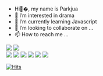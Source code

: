 - Hi👋�, my name is Parkjua
- 👀 I’m interested in drama
- 🌱 I’m currently learning Javascript
- 💞️ I’m looking to collaborate on ...
- 📫 How to reach me ...

<img src="https://img.shields.io/badge/HTML5-E34F26?style=flat-square&logo=HTML5&logoColor=white"/></a>
<img src="https://img.shields.io/badge/CSS3-1572B6?style=flat-square&logo=CSS3&logoColor=white"/></a>
<br>
<img src="https://img.shields.io/badge/Adobe-FF0000?style=flat-square&logo=Adobe&logoColor=white"/></a>
<img src="https://img.shields.io/badge/After Effects-9999FF?style=flat-square&logo=Adobe After Effects&logoColor=white"/></a>
<img src="https://img.shields.io/badge/Illustrator-FF9A00?style=flat-square&logo=Adobe Illustrator&logoColor=white"/></a>
<img src="https://img.shields.io/badge/Photoshop-31A8FF?style=flat-square&logo=Adobe Photoshop&logoColor=white"/></a>
<img src="https://img.shields.io/badge/Premiere Pro-9999FF?style=flat-square&logo=Adobe Premiere Pro&logoColor=white"/></a>
<img src="https://img.shields.io/badge/XD-FF61F6?style=flat-square&logo=Adobe XD&logoColor=white"/></a>


[![Hits](https://hits.seeyoufarm.com/api/count/incr/badge.svg?url=https%3A%2F%2Fgithub.com%2Fgjbae1212%2Fhit-counter&count_bg=%236783F9&title_bg=%23C7E808&icon=&icon_color=%23E7E7E7&title=hits&edge_flat=false)](https://hits.seeyoufarm.com)

<!---
Parkjua/Parkjua is a ✨ special ✨ repository because its `README.md` (this file) appears on your GitHub profile.
You can click the Preview link to take a look at your changes.
--->
